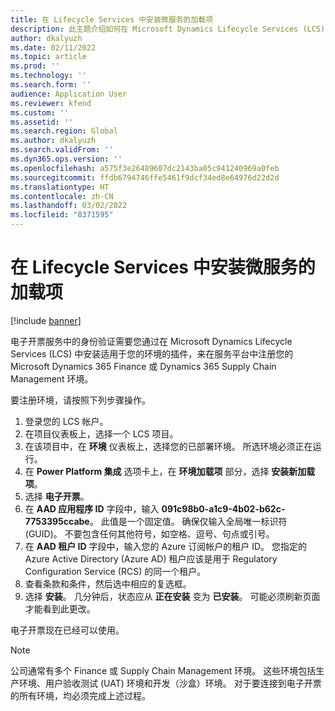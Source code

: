 ```yaml
---
title: 在 Lifecycle Services 中安装微服务的加载项
description: 此主题介绍如何在 Microsoft Dynamics Lifecycle Services (LCS) 中安装电子开票加载项。
author: dkalyuzh
ms.date: 02/11/2022
ms.topic: article
ms.prod: ''
ms.technology: ''
ms.search.form: ''
audience: Application User
ms.reviewer: kfend
ms.custom: ''
ms.assetid: ''
ms.search.region: Global
ms.author: dkalyuzh
ms.search.validFrom: ''
ms.dyn365.ops.version: ''
ms.openlocfilehash: a575f3e26489607dc2143ba05c941240969a0feb
ms.sourcegitcommit: ffdb6794746ffe5461f9dcf34ed8e64976d22d2d
ms.translationtype: HT
ms.contentlocale: zh-CN
ms.lasthandoff: 03/02/2022
ms.locfileid: "8371595"
---
```

# <a name="install-the-add-in-for-microservices-in-lifecycle-services"></a>在 Lifecycle Services 中安装微服务的加载项

[!include [banner](../includes/banner.md)]

电子开票服务中的身份验证需要您通过在 Microsoft Dynamics Lifecycle Services (LCS) 中安装适用于您的环境的插件，来在服务平台中注册您的 Microsoft Dynamics 365 Finance 或 Dynamics 365 Supply Chain Management 环境。

要注册环境，请按照下列步骤操作。

1. 登录您的 LCS 帐户。
2. 在项目仪表板上，选择一个 LCS 项目。
2. 在该项目中，在 **环境** 仪表板上，选择您的已部署环境。 所选环境必须正在运行。
3. 在 **Power Platform 集成** 选项卡上，在 **环境加载项** 部分，选择 **安装新加载项**。
4. 选择 **电子开票**。
5. 在 **AAD 应用程序 ID** 字段中，输入 **091c98b0-a1c9-4b02-b62c-7753395ccabe**。 此值是一个固定值。 确保仅输入全局唯一标识符 (GUID)。 不要包含任何其他符号，如空格、逗号、句点或引号。
6. 在 **AAD 租户 ID** 字段中，输入您的 Azure 订阅帐户的租户 ID。 您指定的 Azure Active Directory (Azure AD) 租户应该是用于 Regulatory Configuration Service (RCS) 的同一个租户。
7. 查看条款和条件，然后选中相应的复选框。
8. 选择 **安装**。 几分钟后，状态应从 **正在安装** 变为 **已安装**。 可能必须刷新页面才能看到此更改。

电子开票现在已经可以使用。

> [!NOTE]
> 公司通常有多个 Finance 或 Supply Chain Management 环境。 这些环境包括生产环境、用户验收测试 (UAT) 环境和开发（沙盒）环境。 对于要连接到电子开票的所有环境，均必须完成上述过程。
